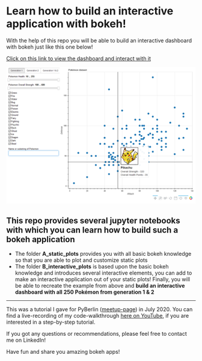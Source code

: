 # Learn how to build an interactive application with bokeh!
With the help of this repo you will be able to build an interactive dashboard with bokeh just like this one below!

[Click on this link to view the dashboard and interact with it](https://bokeh-pokemon-dashboard.herokuapp.com/app)

![](https://github.com/fabwerk90/bokeh_tutorial/blob/master/pokemon_dashboard_preview.png)

## This repo provides several jupyter notebooks with which you can learn how to build such a bokeh application

* The folder **A_static_plots** provides you with all basic bokeh knowledge so that you are able to plot and customize static plots
* The folder **B_interactive_plots** is based upon the basic bokeh knowledge and introduces several interactive elements, you can add to make an interactive application out of your static plots! Finally, you will be able to recreate the example from above and **build an interactive dashboard with all 250 Pokémon from generation 1 & 2**

---

This was a tutorial I gave for PyBerlin ([meetup-page](https://www.meetup.com/de-DE/PyBerlin)) in July 2020. You can find a live-recording of my code-walkthrough [here on YouTube](https://www.youtube.com/watch?v=qXvMgiT0uuA), if you are interested in a step-by-step tutorial.

If you got any questions or recommendations, please feel free to contact me on LinkedIn!

Have fun and share you amazing bokeh apps!
